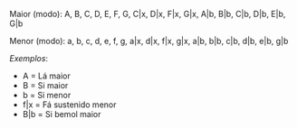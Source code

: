 Maior (modo): A, B, C, D, E, F, G, C|x, D|x, F|x, G|x, A|b, B|b, C|b, D|b, E|b, G|b          

Menor (modo): a, b, c, d, e, f, g, a|x, d|x, f|x, g|x, a|b, b|b, c|b, d|b, e|b, g|b

 _Exemplos_:

- A = Lá maior 
- B = Si maior 
- b = Si menor 
- f|x = Fá sustenido menor 
- B|b = Si bemol maior